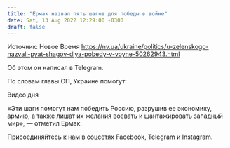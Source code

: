 ```yaml
---
title: "Ермак назвал пять шагов для победы в войне"
date: Sat, 13 Aug 2022 12:29:00 +0300
draft: false
---
```

Источник: Новое Время https://nv.ua/ukraine/politics/u-zelenskogo-nazvali-pyat-shagov-dlya-pobedy-v-voyne-50262943.html


Об этом он написал в Telegram.

По словам главы ОП, Украине помогут:

 Видео дня  

«Эти шаги помогут нам победить Россию, разрушив ее экономику, армию, а также лишат их желания воевать и шантажировать западный мир», — отметил Ермак.

Присоединяйтесь к нам в соцсетях Facebook, Telegram и Instagram.
